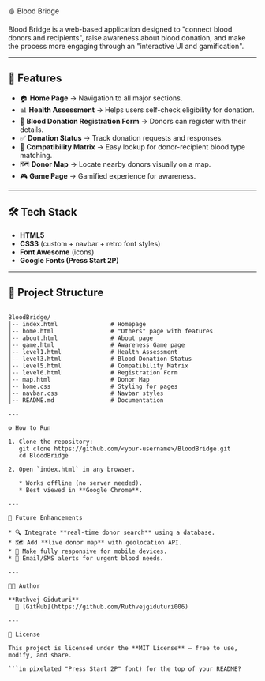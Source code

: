 🩸 Blood Bridge

Blood Bridge is a web-based application designed to "connect blood donors and recipients", raise awareness about blood donation, and make the process more engaging through an "interactive UI and gamification".


---

## 🚀 Features
- 🏠 **Home Page** → Navigation to all major sections.  
- 📊 **Health Assessment** → Helps users self-check eligibility for donation.  
- 📝 **Blood Donation Registration Form** → Donors can register with their details.  
- ✅ **Donation Status** → Track donation requests and responses.  
- 🔗 **Compatibility Matrix** → Easy lookup for donor-recipient blood type matching.  
- 🗺 **Donor Map** → Locate nearby donors visually on a map.  
- 🎮 **Game Page** → Gamified experience for awareness.  

---

## 🛠️ Tech Stack
- **HTML5**  
- **CSS3** (custom + navbar + retro font styles)  
- **Font Awesome** (icons)  
- **Google Fonts (Press Start 2P)**  

---

## 📂 Project Structure
```

BloodBridge/
│-- index.html               # Homepage
│-- home.html                # "Others" page with features
│-- about.html               # About page
│-- game.html                # Awareness Game page
│-- level1.html              # Health Assessment
│-- level3.html              # Blood Donation Status
│-- level5.html              # Compatibility Matrix
│-- level6.html              # Registration Form
│-- map.html                 # Donor Map
│-- home.css                 # Styling for pages
│-- navbar.css               # Navbar styles
│-- README.md                # Documentation

---

⚙️ How to Run

1. Clone the repository:
   git clone https://github.com/<your-username>/BloodBridge.git
   cd BloodBridge

2. Open `index.html` in any browser.

   * Works offline (no server needed).
   * Best viewed in **Google Chrome**.

---

🎯 Future Enhancements

* 🔍 Integrate **real-time donor search** using a database.
* 🗺 Add **live donor map** with geolocation API.
* 📱 Make fully responsive for mobile devices.
* 🔔 Email/SMS alerts for urgent blood needs.

---

👨‍💻 Author

**Ruthvej Giduturi**
  📌 [GitHub](https://github.com/Ruthvejgiduturi006)

---

📝 License

This project is licensed under the **MIT License** – free to use, modify, and share.

```in pixelated "Press Start 2P" font) for the top of your README?
```
